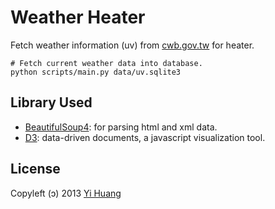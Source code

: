 Weather Heater
==============

Fetch weather information (uv) from [cwb.gov.tw] for heater.

    # Fetch current weather data into database.
    python scripts/main.py data/uv.sqlite3

[cwb.gov.tw]: http://www.cwb.gov.tw/

Library Used
------------

* [BeautifulSoup4]: for parsing html and xml data.
* [D3]: data-driven documents, a javascript visualization tool.

[BeautifulSoup4]: http://www.crummy.com/software/BeautifulSoup/
[D3]: http://d3js.org/

License
-------

Copyleft (ↄ) 2013 [Yi Huang]

[Yi Huang]: http://github.com/telgniw
